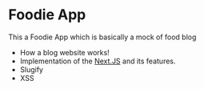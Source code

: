 # Foodie App
This a Foodie App which is basically a mock of food blog

- How a blog website works!
- Implementation of the [Next.JS](https://nextjs.org/) and its features.
- Slugify
- XSS